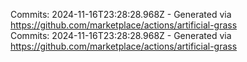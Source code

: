 Commits: 2024-11-16T23:28:28.968Z - Generated via https://github.com/marketplace/actions/artificial-grass
<br>
Commits: 2024-11-16T23:28:28.968Z - Generated via https://github.com/marketplace/actions/artificial-grass
<br>
